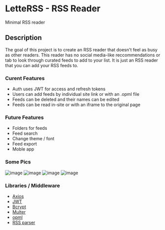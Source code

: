 # LetteRSS - RSS Reader
Minimal RSS reader

## Description
The goal of this project is to create an RSS reader that doesn't feel as busy as other readers.
This reader has no social media-like reccommendations or tab to look through curated feeds to add to your list. It is just an RSS reader that you can add your RSS feeds to.

### Curent Features
  <ul>
    <li>Auth uses JWT for access and refresh tokens</li>
    <li>Users can add feeds by individual site link or with an .opml file</li>
    <li>Feeds can be deleted and their names can be edited</li>
    <li>Feeds can be read in-site or with an iframe to the original page</li>
  </ul>
  
### Future Features
  <ul>
    <li>Folders for feeds</li>
    <li>Feed search</li>
    <li>Change theme / font</li>
    <li>Feed export</li>
    <li>Moble app</li>
  </ul>

### Some Pics
![image](https://github.com/user-attachments/assets/953b5d74-d868-438a-9263-bccf06534ecb)
![image](https://github.com/user-attachments/assets/ca6231d5-7461-4518-9f53-bd5e368897dc)
![image](https://github.com/user-attachments/assets/a4dce54f-af89-40c6-9ada-f4f9653ca214)
![image](https://github.com/user-attachments/assets/489161b0-215d-4630-a1b4-512a18e19ee5)  

### Libraries / Middleware
<ul>
  <li><a href="https://github.com/axios/axios">Axios</a></li>
  <li><a href="https://github.com/auth0/node-jsonwebtoken">JWT</a></li>
  <li><a href="https://github.com/pyca/bcrypt">Bcrypt</a></li>
  <li><a href="https://github.com/expressjs/multer">Multer</a></li>
  <li><a href="https://github.com/scripting/opmlpackage">opml</a></li>
  <li><a href="https://github.com/rbren/rss-parser">RSS parser</a></li>
</ul>
